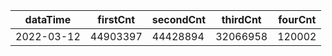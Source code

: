 |dataTime|firstCnt|secondCnt|thirdCnt|fourCnt|
|-|-|-|-|-|
|2022-03-12|44903397|44428894|32066958|120002|